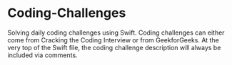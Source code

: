 # Coding-Challenges

Solving daily coding challenges using Swift. 
Coding challenges can either come from Cracking the Coding Interview or from GeekforGeeks.
At the very top of the Swift file, the coding challenge description will always be included via comments.
